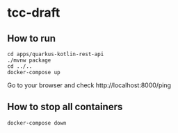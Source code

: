 # tcc-draft

## How to run
```
cd apps/quarkus-kotlin-rest-api
./mvnw package
cd ../..
docker-compose up
```

Go to your browser and check http://localhost:8000/ping

## How to stop all containers

```
docker-compose down
```